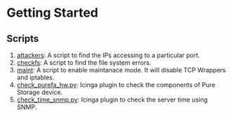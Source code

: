 # Getting Started
## Scripts
1. [attackers](https://github.com/nijeshnalan/python-scripts/tree/master/check-connections): A script to find the IPs accessing to a particular port.
2. [checkfs](https://github.com/nijeshnalan/python-scripts/tree/master/check-filesystem): A script to find the file system errors. 
3. [maint](https://github.com/nijeshnalan/python-scripts/tree/master/enable-maint): A script to enable maintanace mode. It will disable TCP Wrappers and iptables. 
4. [check_purefa_hw.py](https://github.com/nijeshnalan/python-scripts/tree/master/icinga-plugins/check-purefa-hw): Icinga plugin to check the components of Pure Storage device.
5. [check_time_snmp.py](https://github.com/nijeshnalan/python-scripts/tree/master/icinga-plugins/check-time-snmp): Icinga plugin to check the server time using SNMP. 
 
